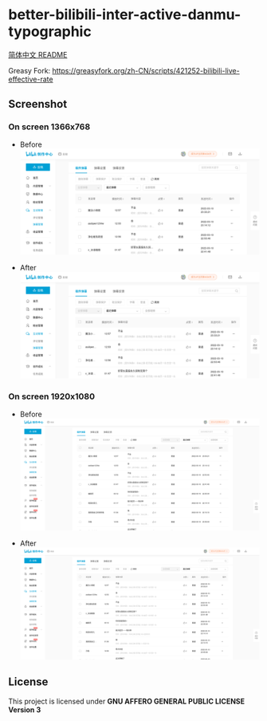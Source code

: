 # better-bilibili-inter-active-danmu-typographic

[简体中文 README](README_zh-cmn-Hans.md)

Greasy Fork: <https://greasyfork.org/zh-CN/scripts/421252-bilibili-live-effective-rate>

## Screenshot

### On screen 1366x768

- Before
![1366_before](1366_before.png "1366_before")

- After
![1366_after](1366_after.png "1366_after")

### On screen 1920x1080

- Before
![1920_before](1920_before.png "1920_before")

- After
![1920_after](1920_after.png "1920_after")

## License

This project is licensed under **GNU AFFERO GENERAL PUBLIC LICENSE Version 3**
